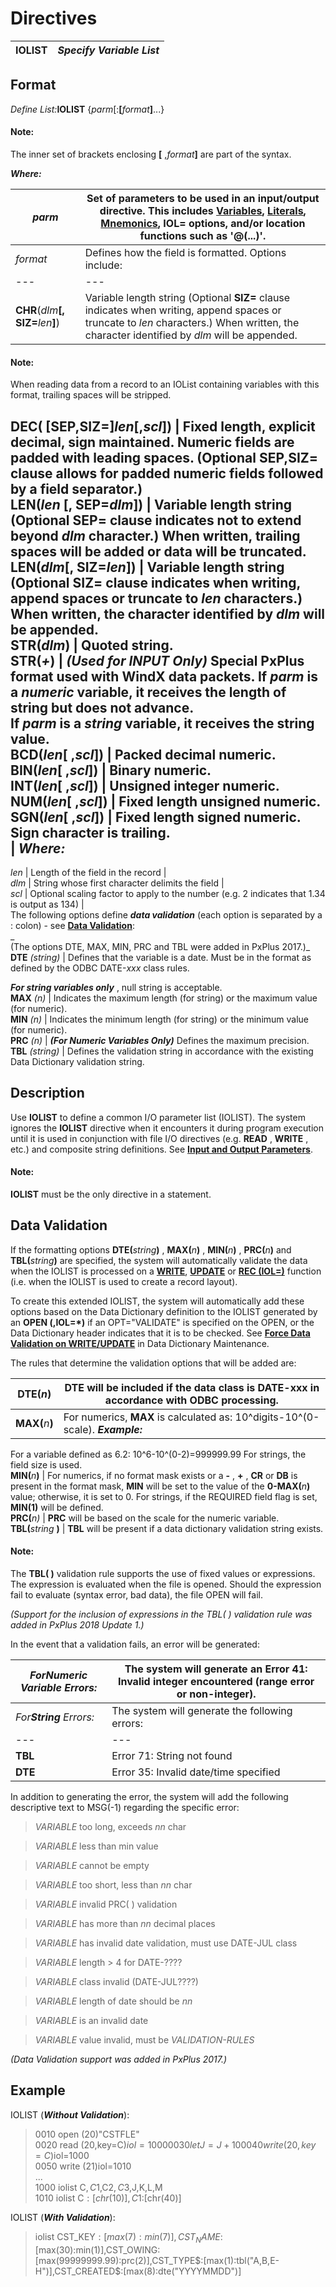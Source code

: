 # Directives

**IOLIST** |  **_Specify Variable List_**  
---|---  
  
##  Format

_Define List:_**IOLIST** {_parm_[:**[**_format_**]**...}

#### **Note:**  
The inner set of brackets enclosing **[** ,_format_**]** are part of the syntax.

**_Where:_**

_parm_ |  Set of parameters to be used in an input/output directive. This includes **[Variables](../PxPlus%20User%20Guide/Language%20Elements/Data%20Types,%20Literals%20and%20Variables/Variables.md)**, **[Literals](../PxPlus%20User%20Guide/Language%20Elements/Data%20Types,%20Literals%20and%20Variables/Literals.md)**, **[Mnemonics](../mnemonics.md)**, **IOL=** options, and/or location functions such as **'@(...)'**.  
---|---  
_format_ |  Defines how the field is formatted. Options include: |  **CHR**(_len_ **[, SEP=**_dlm_**]**) |  Variable length string (Optional **SEP=** clause indicates not to extend beyond _dlm_ character.) When written, trailing spaces will be added or data will be truncated. On reading, trailing spaces will be deleted.  
---|---  
**CHR**(_dlm_**[, SIZ=**_len_**]**) |  Variable length string (Optional **SIZ=** clause indicates when writing, append spaces or truncate to _len_ characters.) When written, the character identified by _dlm_ will be appended.

#### **Note:**  
When reading data from a record to an IOList containing variables with this format, trailing spaces will be stripped.  
  
**DEC( [SEP,SIZ=]**_len_**[,**_scl_**])** |  Fixed length, explicit decimal, sign maintained. Numeric fields are padded with leading spaces. (Optional **SEP,SIZ=** clause allows for padded numeric fields followed by a field separator.)  
**LEN**(_len_ **[, SEP=**_dlm_**]**) |  Variable length string (Optional **SEP=** clause indicates not to extend beyond _dlm_ character.) When written, trailing spaces will be added or data will be truncated.  
**LEN**(_dlm_**[, SIZ=**_len_**]**) |  Variable length string (Optional **SIZ=** clause indicates when writing, append spaces or truncate to _len_ characters.)  When written, the character identified by _dlm_ will be appended.  
**STR**(_dlm_) |  Quoted string.  
**STR**(_+_) |  **_(Used for INPUT Only)_** Special PxPlus format used with WindX data packets. If _parm_ is a **_numeric_** variable, it receives the length of string but does not advance.  
If _parm_ is a **_string_** variable, it receives the string value.  
**BCD**(_len_**[** ,_scl_**]**) |  Packed decimal numeric.  
**BIN**(_len_**[** ,_scl_**]**) |  Binary numeric.  
**INT**(_len_**[** ,_scl_**]**) |  Unsigned integer numeric.  
**NUM**(_len_**[** ,_scl_**]**) |  Fixed length unsigned numeric.  
**SGN**(_len_**[** ,_scl_**]**) |  Fixed length signed numeric. Sign character is trailing.  
|  **_Where:_**  
---  
_len_ |  Length of the field in the record |   
_dlm_ |  String whose first character delimits the field |   
_scl_ |  Optional scaling factor to apply to the number (e.g. 2 indicates that 1.34 is output as 134) |   
The following options define **_data validation_** (each option is separated by a : colon) - see **[Data Validation](iolist.htm#Mark5)**:  
_  
(The options DTE, MAX, MIN, PRC and TBL were added in PxPlus 2017.)_  
**DTE** _(string)_ |  Defines that the variable is a date. Must be in the format as defined by the ODBC DATE-_xxx_ class rules.  
  
**_For string variables only_** , null string is acceptable.  
**MAX** _(n)_ |  Indicates the maximum length (for string) or the maximum value (for numeric).  
**MIN** _(n)_ |  Indicates the minimum length (for string) or the minimum value (for numeric).  
**PRC** _(n)_ |  **_(For Numeric Variables Only)_** Defines the maximum precision.  
**TBL** _(string)_ |  Defines the validation string in accordance with the existing Data Dictionary validation string.  
  
##  Description

Use **IOLIST** to define a common I/O parameter list (IOLIST). The system ignores the **IOLIST** directive when it encounters it during program execution until it is used in conjunction with file I/O directives (e.g. **READ** , **WRITE** , etc.) and composite string definitions. See **[Input and Output Parameters](../PxPlus%20User%20Guide/File%20Handling/Processing%20Data%20Files/Input%20and%20Output%20Parameters.md)**.

#### **Note:**  
**IOLIST** must be the only directive in a statement.

##  Data Validation

If the formatting options **DTE(**_string_**)** , **MAX(**_n_**)** , **MIN(**_n_**)** , **PRC(**_n_**)** and **TBL(**_string_**)** are specified, the system will automatically validate the data when the IOLIST is processed on a **[WRITE](write.md)**, **[UPDATE](update.md)** or **[REC (IOL=)](../functions/rec.md)** function (i.e. when the IOLIST is used to create a record layout).

To create this extended IOLIST, the system will automatically add these options based on the Data Dictionary definition to the IOLIST generated by an **OPEN (,IOL=*)** if an OPT="VALIDATE" is specified on the OPEN, or the Data Dictionary header indicates that it is to be checked. See **[Force Data Validation on WRITE/UPDATE](../Data%20Dictionary/Data%20Dictionary%20Maintenance/Overview.htm#validation)** in Data Dictionary Maintenance.

The rules that determine the validation options that will be added are:

**DTE(**_n_**)** |  **DTE** will be included if the data class is DATE-xxx in accordance with ODBC processing.  
---|---  
**MAX(**_n_**)** |  For numerics, **MAX** is calculated as: 10^digits-10^(0-scale). **_Example:_**  
  
For a variable defined as 6.2: 10^6-10^(0-2)=999999.99 For strings, the field size is used.  
**MIN(**_n_**)** |  For numerics, if no format mask exists or a **-** , **+** , **CR** or **DB** is present in the format mask, **MIN** will be set to the value of the **0-MAX(**_n_**)** value; otherwise, it is set to 0. For strings, if the REQUIRED field flag is set, **MIN(1)** will be defined.  
**PRC(**_n)_ |  **PRC** will be based on the scale for the numeric variable.  
**TBL(**_string_ **)** |  **TBL** will be present if a data dictionary validation string exists.

#### **Note:**  
The **TBL( )** validation rule supports the use of fixed values or expressions. The expression is evaluated when the file is opened. Should the expression fail to evaluate (syntax error, bad data), the file OPEN will fail.  
  
_(Support for the inclusion of expressions in the TBL( ) validation rule was added in PxPlus 2018 Update 1.)_  
  
In the event that a validation fails, an error will be generated:

_For**Numeric** Variable Errors:_ |  The system will generate an Error 41: Invalid integer encountered (range error or non-integer).  
---|---  
_For**String** Errors:_ |  The system will generate the following errors: |  **MAX/MIN** |  Error 46: Length of string invalid  
---|---  
**TBL** |  Error 71: String not found  
**DTE** |  Error 35: Invalid date/time specified  
  
In addition to generating the error, the system will add the following descriptive text to MSG(-1) regarding the specific error:

> _VARIABLE_ too long, exceeds _nn_ char

> _VARIABLE_ less than min value

> _VARIABLE_ cannot be empty

> _VARIABLE_ too short, less than _nn_ char

> _VARIABLE_ invalid PRC( ) validation

> _VARIABLE_ has more than _nn_ decimal places

> _VARIABLE_ has invalid date validation, must use DATE-JUL class

> _VARIABLE_ length > 4 for DATE-????

> _VARIABLE_ class invalid (DATE-JUL????)

> _VARIABLE_ length of date should be _nn_

> _VARIABLE_ is an invalid date

> _VARIABLE_ value invalid, must be _VALIDATION-RULES_

_(Data Validation support was added in PxPlus 2017.)_

##  Example

IOLIST (**_Without Validation_**):

> 0010 open (20)"CSTFLE"  
>  0020 read (20,key=C$)iol=1000  
>  0030 let J=J+10  
>  0040 write (20,key=C$)iol=1000  
>  0050 write (21)iol=1010  
>  ...  
>  1000 iolist C$,C1$,C2$,C3$,J,K,L,M  
>  1010 iolist C$:[chr(10)],C1$:[chr(40)]

IOLIST (**_With Validation_**):

> iolist CST_KEY$:[max(7):min(7)],CST_NAME$:[max(30):min(1)],CST_OWING:[max(99999999.99):prc(2)],CST_TYPE$:[max(1):tbl("A,B,E-H")],CST_CREATED$:[max(8):dte("YYYYMMDD")]
